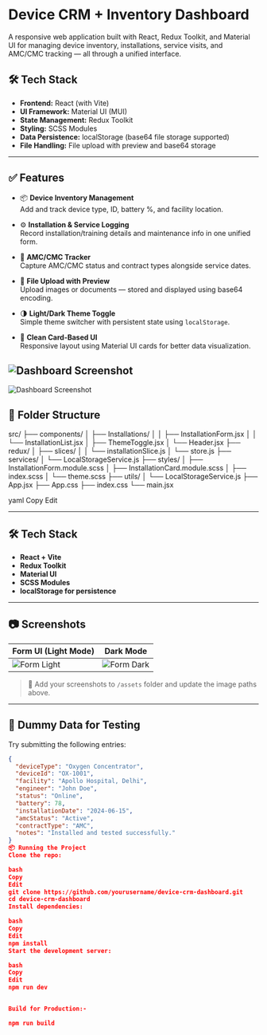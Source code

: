 # Device CRM + Inventory Dashboard

A responsive web application built with React, Redux Toolkit, and Material UI for managing device inventory, installations, service visits, and AMC/CMC tracking — all through a unified interface.

## 🛠 Tech Stack

- **Frontend:** React (with Vite)
- **UI Framework:** Material UI (MUI)
- **State Management:** Redux Toolkit
- **Styling:** SCSS Modules
- **Data Persistence:** localStorage (base64 file storage supported)
- **File Handling:** File upload with preview and base64 storage

---

## ✅ Features

- 📦 **Device Inventory Management**  
  Add and track device type, ID, battery %, and facility location.

- ⚙️ **Installation & Service Logging**  
  Record installation/training details and maintenance info in one unified form.

- 🔄 **AMC/CMC Tracker**  
  Capture AMC/CMC status and contract types alongside service dates.

- 📁 **File Upload with Preview**  
  Upload images or documents — stored and displayed using base64 encoding.

- 🌗 **Light/Dark Theme Toggle**  
  Simple theme switcher with persistent state using `localStorage`.

- 🧾 **Clean Card-Based UI**  
  Responsive layout using Material UI cards for better data visualization.



![Dashboard Screenshot](src/assets/Screenshot%20(861).png.png)
---


![Dashboard Screenshot](src/assets/Screenshot%20(862).png.png)



## 📁 Folder Structure

src/
├── components/
│ ├── Installations/
│ │ ├── InstallationForm.jsx
│ │ └── InstallationList.jsx
│ ├── ThemeToggle.jsx
│ └── Header.jsx
├── redux/
│ ├── slices/
│ │ └── installationSlice.js
│ └── store.js
├── services/
│ └── LocalStorageService.js
├── styles/
│ ├── InstallationForm.module.scss
│ ├── InstallationCard.module.scss
│ ├── index.scss
│ └── theme.scss
├── utils/
│ └── LocalStorageService.js
├── App.jsx
├── App.css
├── index.css
└── main.jsx

yaml
Copy
Edit

---

## 🛠️ Tech Stack

- **React + Vite**
- **Redux Toolkit**
- **Material UI**
- **SCSS Modules**
- **localStorage for persistence**

---

## 📷 Screenshots

| Form UI (Light Mode) | Dark Mode |
|----------------------|-----------|
| ![Form Light](./assets/form-light.png) | ![Form Dark](./assets/form-dark.png) |

> 📌 Add your screenshots to `/assets` folder and update the image paths above.

---

## 🧪 Dummy Data for Testing

Try submitting the following entries:

```json
{
  "deviceType": "Oxygen Concentrator",
  "deviceId": "OX-1001",
  "facility": "Apollo Hospital, Delhi",
  "engineer": "John Doe",
  "status": "Online",
  "battery": 78,
  "installationDate": "2024-06-15",
  "amcStatus": "Active",
  "contractType": "AMC",
  "notes": "Installed and tested successfully."
}
📦 Running the Project
Clone the repo:

bash
Copy
Edit
git clone https://github.com/yourusername/device-crm-dashboard.git
cd device-crm-dashboard
Install dependencies:

bash
Copy
Edit
npm install
Start the development server:

bash
Copy
Edit
npm run dev


Build for Production:-

npm run build
